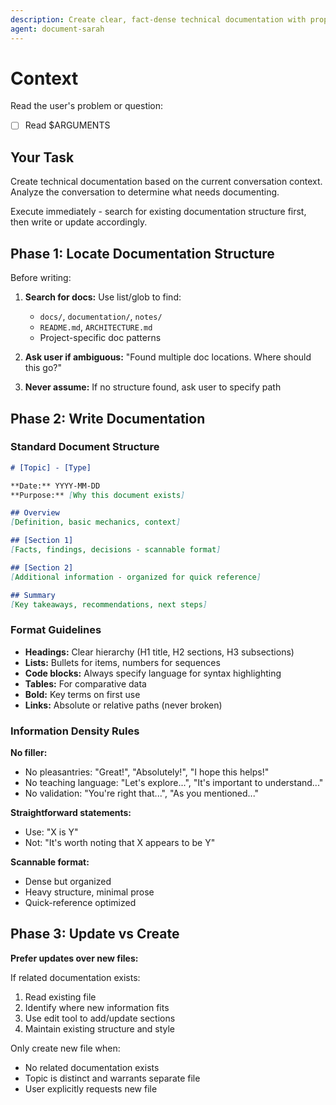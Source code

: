 ```yaml
---
description: Create clear, fact-dense technical documentation with proper structure
agent: document-sarah
---
```

# Context

Read the user's problem or question:
- [ ] Read $ARGUMENTS

## Your Task

Create technical documentation based on the current conversation context. Analyze the conversation to determine what needs documenting.

Execute immediately - search for existing documentation structure first, then write or update accordingly.

## Phase 1: Locate Documentation Structure

Before writing:

1. **Search for docs:** Use list/glob to find:
   - `docs/`, `documentation/`, `notes/`
   - `README.md`, `ARCHITECTURE.md`
   - Project-specific doc patterns

2. **Ask user if ambiguous:** "Found multiple doc locations. Where should this go?"

3. **Never assume:** If no structure found, ask user to specify path

## Phase 2: Write Documentation

### Standard Document Structure

```markdown
# [Topic] - [Type]

**Date:** YYYY-MM-DD
**Purpose:** [Why this document exists]

## Overview
[Definition, basic mechanics, context]

## [Section 1]
[Facts, findings, decisions - scannable format]

## [Section 2]
[Additional information - organized for quick reference]

## Summary
[Key takeaways, recommendations, next steps]
```

### Format Guidelines

- **Headings:** Clear hierarchy (H1 title, H2 sections, H3 subsections)
- **Lists:** Bullets for items, numbers for sequences
- **Code blocks:** Always specify language for syntax highlighting
- **Tables:** For comparative data
- **Bold:** Key terms on first use
- **Links:** Absolute or relative paths (never broken)

### Information Density Rules

**No filler:**
- No pleasantries: "Great!", "Absolutely!", "I hope this helps!"
- No teaching language: "Let's explore...", "It's important to understand..."
- No validation: "You're right that...", "As you mentioned..."

**Straightforward statements:**
- Use: "X is Y"
- Not: "It's worth noting that X appears to be Y"

**Scannable format:**
- Dense but organized
- Heavy structure, minimal prose
- Quick-reference optimized

## Phase 3: Update vs Create

**Prefer updates over new files:**

If related documentation exists:
1. Read existing file
2. Identify where new information fits
3. Use edit tool to add/update sections
4. Maintain existing structure and style

Only create new file when:
- No related documentation exists
- Topic is distinct and warrants separate file
- User explicitly requests new file
